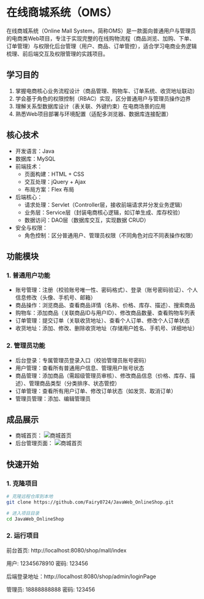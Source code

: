 # 在线商城系统（OMS）
在线商城系统（Online Mall System，简称OMS）是一款面向普通用户与管理员的电商类Web项目，专注于实现完整的在线购物流程（商品浏览、加购、下单、订单管理）与权限化后台管理（用户、商品、订单管控），适合学习电商业务逻辑梳理、前后端交互及权限管理的实践项目。

## 学习目的
1. 掌握电商核心业务流程设计（商品管理、购物车、订单系统、收货地址联动）
2. 学会基于角色的权限控制（RBAC）实现，区分普通用户与管理员操作边界
3. 理解关系型数据库设计（表关联、外键约束）在电商场景的应用
4. 熟悉Web项目部署与环境配置（适配多浏览器、数据库连接配置）


## 核心技术
- 开发语言：Java
- 数据库：MySQL
- 前端技术：
  - 页面构建：HTML + CSS
  - 交互处理：jQuery + Ajax
  - 布局方案：Flex 布局
- 后端核心：
  - 请求处理：Servlet（Controller层，接收前端请求并分发业务逻辑）
  - 业务层：Service层（封装电商核心逻辑，如订单生成、库存校验）
  - 数据访问：DAO层（数据库交互，实现数据 CRUD）
- 安全与权限：
  - 角色控制：区分普通用户、管理员权限（不同角色对应不同表操作权限）


## 功能模块

### 1. 普通用户功能
- 账号管理：注册（校验账号唯一性、密码格式）、登录（账号密码验证）、个人信息修改（头像、手机号、邮箱）
- 商品操作：浏览商品、查看商品详情（名称、价格、库存、描述）、搜索商品
- 购物车：添加商品（关联商品ID与用户ID）、修改商品数量、查看购物车列表
- 订单管理：提交订单（关联收货地址）、查看个人订单、修改个人订单状态
- 收货地址：添加、修改、删除收货地址（存储用户姓名、手机号、详细地址）

### 2. 管理员功能
- 后台登录：专属管理员登录入口（校验管理员账号密码）
- 用户管理：查看所有普通用户信息、管理用户账号状态
- 商品管理：添加商品（需超级管理员审核）、修改商品信息（价格、库存、描述）、管理商品类型（分类排序、状态管控）
- 订单管理：查看所有用户订单、修改订单状态（如发货、取消订单）
- 管理员管理：添加、编辑管理员

  
## 成品展示
- 商城首页：
![商城首页](https://github.com/Fairy0724/JavaWebOnlineShop/WebRoot/res/screenshot/OnlineShopMain.png)
- 后台管理页面：
![商城首页](https://github.com/Fairy0724/JavaWebOnlineShop/WebRoot/res/screenshot/OnlineShopMain.png)

## 快速开始

### 1. 克隆项目
```bash
# 克隆远程仓库到本地
git clone https://github.com/Fairy0724/JavaWeb_OnlineShop.git

# 进入项目目录
cd JavaWeb_OnlineShop
```
### 2. 运行项目
前台首页: http://localhost:8080/shop/mall/index

用户: 12345678910 密码: 123456

后端登录地址：http://localhost:8080/shop/admin/loginPage

管理员: 18888888888 密码: 123456
